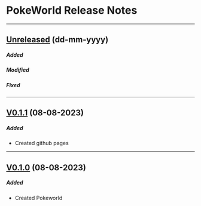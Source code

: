 # PokeWorld Release Notes

---

## [Unreleased](https://github.com/AlejoMazzoni/pokeworld/compare/V0.1.1...develop) (dd-mm-yyyy)

##### Added

##### Modified

##### Fixed

---

## [V0.1.1](https://github.com/AlejoMazzoni/pokeworld/compare/V0.1.0...V0.1.1) (08-08-2023)

##### Added

- Created github pages

---

## [V0.1.0](https://github.com/AlejoMazzoni/pokeworld/releases/tag/V0.1.0) (08-08-2023)

##### Added

- Created Pokeworld
